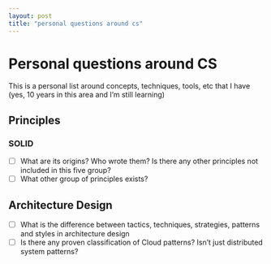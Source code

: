 ```yaml
---
layout: post
title: "personal questions around cs"
---
```

# Personal questions around CS
This is a personal list around concepts, techniques, tools, etc that I have (yes, 10 years in this area and I’m still learning)

## Principles

### SOLID
- [ ] What are its origins? Who wrote them?
Is there any other principles not included in this five group?
- [ ] What other group of principles exists? 

## Architecture Design
- [ ] What is the difference between tactics, techniques, strategies, patterns and styles in architecture design
- [ ] Is there any proven classification of Cloud patterns? Isn’t just distributed system patterns?
